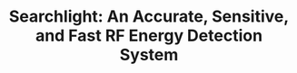 ---
layout: publication
title: "Searchlight: An Accurate, Sensitive, and Fast RF Energy Detection System"
short_title: "SearchLight"
tags: Spectrum-Sensing
cover: /data/images/searchlight.png
authors: "Richard Bell, Kyle Wason, Tianyi Hu, Isamu Poy, Fred Harris, Dinesh Bharadia" # needed for publist.html
author_list:
    - name: Richard Bell
      email: rcbell@ucsd.edu
    - name: Kyle Watson # url field is optional
      email: watson@jasr.systems
    - name: Tianyi Hu
      email:  hu@jasr.systems
    - name: Isamu Poy
      email:  ipoy@ucsd.edu
    - name: Fred Harris
      email:  fjharris@ucsd.edu
    - name: Dinesh Bharadia
      url: https://dineshb-ucsd.github.io/
      email: dineshb@ucsd.edu
eqcon: false #Put true if you want equal contrribution on pub page
conference: "IEEE MILCOM'23"
conference_site: https://milcom2023.milcom.org/
video: https://www.youtube.com/embed/KZ5dDkyTJYw?si=lM59ZnWAGYA2kGsX
video_str: MILCOM 3 min video teaser
miscs:
   - content_type: MILCOM Slides
     content_url: /data/files/Bell_MILCOM2023_Slides.pdf
--- 